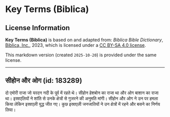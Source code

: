 # Key Terms (Biblica)

## License Information

**Key Terms (Biblica)** is based on and adapted from: _Biblica Bible Dictionary_, [Biblica, Inc.](https://www.biblica.com/), 2023, which is licensed under a [CC BY-SA 4.0 license](https://creativecommons.org/licenses/by-sa/4.0/legalcode.en).

This markdown version (created `2025-10-20`) is provided under the same license.



--------------------------------

## सीहोन और ओग (id: 183289)

दो एमोरी राजा जो यरदन नदी के पूर्व में रहते थे। सीहोन हेशबोन का राजा था और ओग बाशान का राजा था। इस्राएलियों ने शांति से उनके क्षेत्रों से गुजरने की अनुमति मांगी। सीहोन और ओग ने उन पर हमला किया लेकिन इस्राएली युद्ध जीत गए। कुछ इस्राएली जनजातियों ने उन क्षेत्रों में रहने और बसने का निर्णय लिया।



